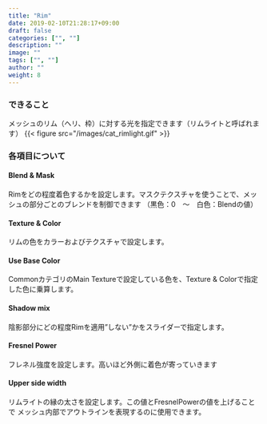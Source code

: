 ```yaml
---
title: "Rim"
date: 2019-02-10T21:28:17+09:00
draft: false
categories: ["", ""]
description: ""
image: ""
tags: ["", ""]
author: ""
weight: 8
---
```


### できること
メッシュのリム（ヘリ、枠）に対する光を指定できます（リムライトと呼ばれます）
{{< figure src="/images/cat_rimlight.gif" >}}
### 各項目について
#### Blend & Mask
Rimをどの程度着色するかを設定します。マスクテクスチャを使うことで、メッシュの部分ごとのブレンドを制御できます
（黒色：0　～　白色：Blendの値）
#### Texture & Color
リムの色をカラーおよびテクスチャで設定します。
#### Use Base Color
CommonカテゴリのMain Textureで設定している色を、Texture & Colorで指定した色に乗算します。
#### Shadow mix
陰影部分にどの程度Rimを適用”しない”かをスライダーで指定します。
#### Fresnel Power
フレネル強度を設定します。高いほど外側に着色が寄っていきます
#### Upper side width
リムライトの縁の太さを設定します。この値とFresnelPowerの値を上げることで
メッシュ内部でアウトラインを表現するのに使用できます。